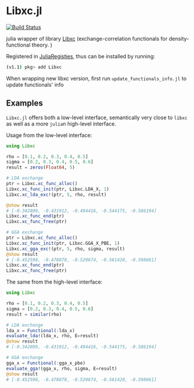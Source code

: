 # Libxc.jl
[![Build Status](https://travis-ci.org/unkcpz/Libxc.jl.svg?branch=master)](https://travis-ci.org/unkcpz/Libxc.jl)

julia wrapper of library [Libxc](https://tddft.org/programs/libxc/) (exchange-correlation functionals for density-functional theory. )

Registered in [JuliaRegisties](https://github.com/JuliaRegistries/General), thus can be installed by running:

```sh
(v1.1) pkg> add Libxc
```

When wrapping new libxc version, first run `update_functionals_info.jl` to update functionals' info


## Examples
`Libxc.jl` offers both a low-level interface, semantically very close to `libxc`
as well as a more `julia`n high-level interface.

Usage from the low-level interface:
```julia
using Libxc

rho = [0.1, 0.2, 0.3, 0.4, 0.5]
sigma = [0.2, 0.3, 0.4, 0.5, 0.6]
result = zeros(Float64, 5)

# LDA exchange
ptr = Libxc.xc_func_alloc()
Libxc.xc_func_init(ptr, Libxc.LDA_X, 1)
Libxc.xc_lda_exc!(ptr, 5, rho, result)

@show result
# [-0.342809, -0.431912, -0.494416, -0.544175, -0.586194]
Libxc.xc_func_end(ptr)
Libxc.xc_func_free(ptr)

# GGA exchange
ptr = Libxc.xc_func_alloc()
Libxc.xc_func_init(ptr, Libxc.GGA_X_PBE, 1)
Libxc.xc_gga_exc!(ptr, 5, rho, sigma, result)
@show result
# [-0.452598, -0.478878, -0.520674, -0.561428, -0.598661]
Libxc.xc_func_end(ptr)
Libxc.xc_func_free(ptr)
```

The same from the high-level interface:
```julia
using Libxc

rho = [0.1, 0.2, 0.3, 0.4, 0.5]
sigma = [0.2, 0.3, 0.4, 0.5, 0.6]
result = similar(rho)

# LDA exchange
lda_x = Functional(:lda_x)
evaluate_lda!(lda_x, rho, E=result)
@show result
# [-0.342809, -0.431912, -0.494416, -0.544175, -0.586194]

# GGA exchange
gga_x = Functional(:gga_x_pbe)
evaluate_gga!(gga_x, rho, sigma, E=result)
@show result
# [-0.452598, -0.478878, -0.520674, -0.561428, -0.598661]
```
